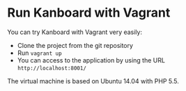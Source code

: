 Run Kanboard with Vagrant
=========================

You can try Kanboard with Vagrant very easily:

- Clone the project from the git repository
- Run `vagrant up`
- You can access to the application by using the URL `http://localhost:8001/`

The virtual machine is based on Ubuntu 14.04 with PHP 5.5.
